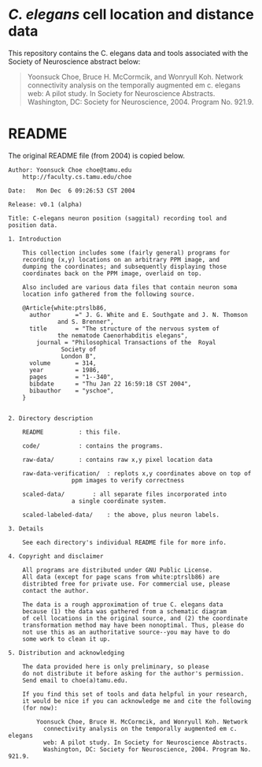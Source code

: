# *C. elegans* cell location and distance data

This repository contains the C. elegans data and tools associated with the Society of Neuroscience abstract below:

> Yoonsuck Choe, Bruce H. McCormcik, and Wonryull Koh. Network connectivity analysis on the temporally augmented em c. elegans web: A pilot study. In Society for Neuroscience Abstracts.  Washington, DC: Society for Neuroscience, 2004. Program No. 921.9.

# README 

The original README file (from 2004) is copied below.

```
Author: Yoonsuck Choe choe@tamu.edu
	http://faculty.cs.tamu.edu/choe

Date:   Mon Dec  6 09:26:53 CST 2004

Release: v0.1 (alpha)

Title: C-elegans neuron position (saggital) recording tool and position data.

1. Introduction

	This collection includes some (fairly general) programs for 
	recording (x,y) locations on an arbitrary PPM image, and
	dumping the coordinates; and subsequently displaying those
	coordinates back on the PPM image, overlaid on top.

	Also included are various data files that contain neuron soma
	location info gathered from the following source.

	@Article{white:ptrslb86,
	  author       =" J. G. White and E. Southgate and J. N. Thomson 
			  and S. Brenner",
	  title        = "The structure of the nervous system of 
			  the nematode Caenorhabditis elegans",
		journal = "Philosophical Transactions of the  Royal 
			   Society of
			   London B",
	  volume       = 314,
	  year         = 1986,
	  pages        = "1--340",
	  bibdate      = "Thu Jan 22 16:59:18 CST 2004",
	  bibauthor    = "yschoe",
	}
	

2. Directory description

	README			: this file.

	code/			: contains the programs.

	raw-data/		: contains raw x,y pixel location data

	raw-data-verification/  : replots x,y coordinates above on top of
				  ppm images to verify correctness

	scaled-data/		: all separate files incorporated into
				  a single coordinate system.

	scaled-labeled-data/	: the above, plus neuron labels.

3. Details

	See each directory's individual README file for more info.

4. Copyright and disclaimer

	All programs are distributed under GNU Public License.
	All data (except for page scans from white:ptrslb86) are
	distribted free for private use. For commercial use, please
	contact the author.

	The data is a rough approximation of true C. elegans data
	because (1) the data was gathered from a schematic diagram
	of cell locations in the original source, and (2) the coordinate
	transformation method may have been nonoptimal. Thus, please do
	not use this as an authoritative source--you may have to do
	some work to clean it up.

5. Distribution and acknowledging

	The data provided here is only preliminary, so please
	do not distribute it before asking for the author's permission.
	Send email to choe(a)tamu.edu.

	If you find this set of tools and data helpful in your research,
	it would be nice if you can acknowledge me and cite the following
	(for now):

        Yoonsuck Choe, Bruce H. McCormcik, and Wonryull Koh. Network
          connectivity analysis on the temporally augmented em c. elegans
          web: A pilot study. In Society for Neuroscience Abstracts.
          Washington, DC: Society for Neuroscience, 2004. Program No. 921.9.
```
